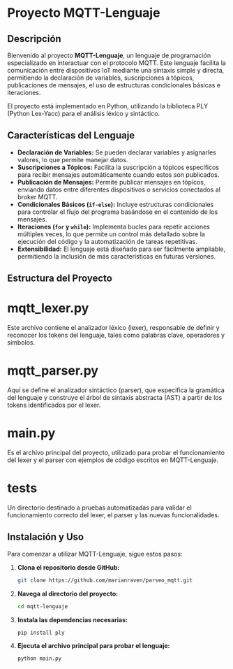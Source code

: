 # Proyecto MQTT-Lenguaje

## Descripción

Bienvenido al proyecto **MQTT-Lenguaje**, un lenguaje de programación especializado en interactuar con el protocolo MQTT. 
Este lenguaje facilita la comunicación entre dispositivos IoT mediante una sintaxis simple y directa, permitiendo la declaración de variables, suscripciones a tópicos, publicaciones de mensajes, el uso de estructuras condicionales básicas e iteraciones.

El proyecto está implementado en Python, utilizando la biblioteca PLY (Python Lex-Yacc) para el análisis léxico y sintáctico.

## Características del Lenguaje

- **Declaración de Variables:** Se pueden declarar variables y asignarles valores, lo que permite manejar datos.
- **Suscripciones a Tópicos:** Facilita la suscripción a tópicos específicos para recibir mensajes automáticamente cuando estos son publicados.
- **Publicación de Mensajes:** Permite publicar mensajes en tópicos, enviando datos entre diferentes dispositivos o servicios conectados al broker MQTT.
- **Condicionales Básicos (`if-else`):** Incluye estructuras condicionales para controlar el flujo del programa basándose en el contenido de los mensajes.
- **Iteraciones (`for` y `while`):** Implementa bucles para repetir acciones múltiples veces, lo que permite un control más detallado sobre la ejecución del código y la automatización de tareas repetitivas.
- **Extensibilidad:** El lenguaje está diseñado para ser fácilmente ampliable, permitiendo la inclusión de más características en futuras versiones.

## Estructura del Proyecto
# mqtt_lexer.py 
Este archivo contiene el analizador léxico (lexer), responsable de definir y reconocer los tokens del lenguaje, tales como palabras clave, operadores y símbolos.
# mqtt_parser.py
Aquí se define el analizador sintáctico (parser), que especifica la gramática del lenguaje y construye el árbol de sintaxis abstracta (AST) a partir de los tokens identificados por el lexer.
# main.py
Es el archivo principal del proyecto, utilizado para probar el funcionamiento del lexer y el parser con ejemplos de código escritos en MQTT-Lenguaje.
# tests
Un directorio destinado a pruebas automatizadas para validar el funcionamiento correcto del lexer, el parser y las nuevas funcionalidades.

## Instalación y Uso

Para comenzar a utilizar MQTT-Lenguaje, sigue estos pasos:

1. **Clona el repositorio desde GitHub:**

    ```bash
    git clone https://github.com/marianraven/parseo_mqtt.git
    ```

2. **Navega al directorio del proyecto:**

    ```bash
    cd mqtt-lenguaje
    ```

3. **Instala las dependencias necesarias:**

    ```bash
    pip install ply
    ```

4. **Ejecuta el archivo principal para probar el lenguaje:**

    ```bash
    python main.py
    ```
